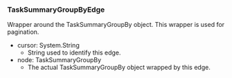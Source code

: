 ### TaskSummaryGroupByEdge
Wrapper around the TaskSummaryGroupBy object. This wrapper is used for pagination.

- cursor: System.String
  - String used to identify this edge.
- node: TaskSummaryGroupBy
  - The actual TaskSummaryGroupBy object wrapped by this edge.
